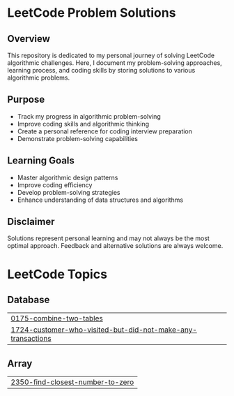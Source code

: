 # LeetCode Problem Solutions

## Overview
This repository is dedicated to my personal journey of solving LeetCode algorithmic challenges. Here, I document my problem-solving approaches, learning process, and coding skills by storing solutions to various algorithmic problems.

## Purpose
- Track my progress in algorithmic problem-solving
- Improve coding skills and algorithmic thinking
- Create a personal reference for coding interview preparation
- Demonstrate problem-solving capabilities

## Learning Goals
- Master algorithmic design patterns
- Improve coding efficiency
- Develop problem-solving strategies
- Enhance understanding of data structures and algorithms

## Disclaimer
Solutions represent personal learning and may not always be the most optimal approach. Feedback and alternative solutions are always welcome.


<!---LeetCode Topics Start-->
# LeetCode Topics
## Database
|  |
| ------- |
| [0175-combine-two-tables](https://github.com/Sethuram2003/LeetCode/tree/master/0175-combine-two-tables) |
| [1724-customer-who-visited-but-did-not-make-any-transactions](https://github.com/Sethuram2003/LeetCode/tree/master/1724-customer-who-visited-but-did-not-make-any-transactions) |
## Array
|  |
| ------- |
| [2350-find-closest-number-to-zero](https://github.com/Sethuram2003/LeetCode/tree/master/2350-find-closest-number-to-zero) |
<!---LeetCode Topics End-->